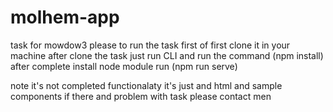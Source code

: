# molhem-app
task for mowdow3 
please to run the task first of first clone it in your machine
after clone the task just run CLI and run the command (npm install)
after complete install node module run (npm run serve)

note
it's not completed functionalaty it's just and html and sample components
if there and problem with task please contact men
